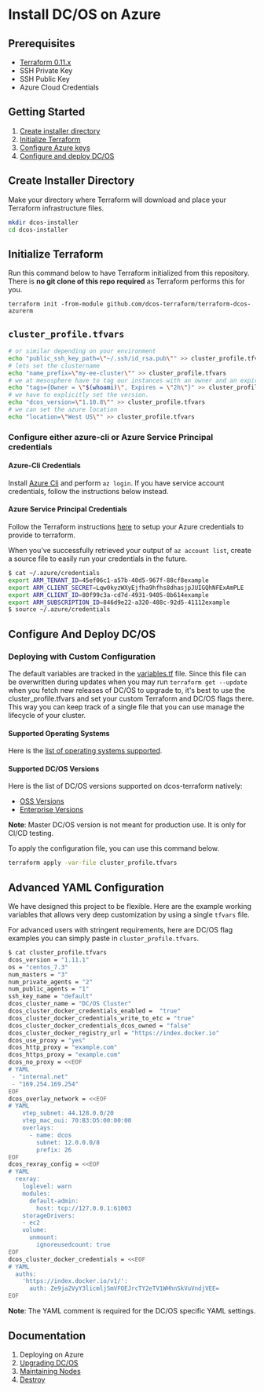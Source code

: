 # Install DC/OS on Azure

## Prerequisites
- [Terraform 0.11.x](https://www.terraform.io/downloads.html)
- SSH Private Key
- SSH Public Key
- Azure Cloud Credentials

## Getting Started

1. [Create installer directory](#create-installer-directory)
2. [Initialize Terraform](#initialize-terraform)
3. [Configure Azure keys](#configure-azurerm-ssh-keys)
4. [Configure and deploy DC/OS](#configure-and-deploy-dcos)


## Create Installer Directory

Make your directory where Terraform will download and place your Terraform infrastructure files.

```bash
mkdir dcos-installer
cd dcos-installer
```

## Initialize Terraform

Run this command below to have Terraform initialized from this repository. There is **no git clone of this repo required** as Terraform performs this for you.

```
terraform init -from-module github.com/dcos-terraform/terraform-dcos-azurerm
```

## `cluster_profile.tfvars`

```bash
# or similar depending on your environment
echo "public_ssh_key_path=\"~/.ssh/id_rsa.pub\"" >> cluster_profile.tfvars
# lets set the clustername
echo "name_prefix=\"my-ee-cluster\"" >> cluster_profile.tfvars
# we at mesosphere have to tag our instances with an owner and an expire date.
echo "tags={Owner = \"$(whoami)\", Expires = \"2h\"}" >> cluster_profile.tfvars
# we have to explicitly set the version.
echo "dcos_version=\"1.10.8\"" >> cluster_profile.tfvars
# we can set the azure location
echo "location=\"West US\"" >> cluster_profile.tfvars
```

### Configure either azure-cli or Azure Service Principal credentials

#### Azure-Cli Credentials

Install [Azure Cli](https://docs.microsoft.com/en-us/cli/azure/install-azure-cli?view=azure-cli-latest) and perform `az login`. If you have service account credentials, follow the instructions below instead.

#### Azure Service Principal Credentials

Follow the Terraform instructions [here](https://www.terraform.io/docs/providers/azurerm/#creating-credentials) to setup your Azure credentials to provide to terraform.

When you've successfully retrieved your output of `az account list`, create a source file to easily run your credentials in the future.

```bash
$ cat ~/.azure/credentials
export ARM_TENANT_ID=45ef06c1-a57b-40d5-967f-88cf8example
export ARM_CLIENT_SECRET=Lqw0kyzWXyEjfha9hfhs8dhasjpJUIGQhNFExAmPLE
export ARM_CLIENT_ID=80f99c3a-cd7d-4931-9405-8b614example
export ARM_SUBSCRIPTION_ID=846d9e22-a320-488c-92d5-41112example
$ source ~/.azure/credentials
```

## Configure And Deploy DC/OS

### Deploying with Custom Configuration

The default variables are tracked in the [variables.tf](../variables.tf) file. Since this file can be overwritten during updates when you may run `terraform get --update` when you fetch new releases of DC/OS to upgrade to, it's best to use the cluster_profile.tfvars and set your custom Terraform and DC/OS flags there. This way you can keep track of a single file that you can use manage the lifecycle of your cluster.

#### Supported Operating Systems

Here is the [list of operating systems supported](https://github.com/dcos-terraform/terraform-azurerm-tested-oses/tree/master/platform/cloud/azure).

#### Supported DC/OS Versions

Here is the list of DC/OS versions supported on dcos-terraform natively:

- [OSS Versions](https://github.com/dcos-terraform/terraform-template-dcos-core/tree/master/open/dcos-versions)
- [Enterprise Versions](https://github.com/dcos-terraform/terraform-template-dcos-core/tree/master/ee/dcos-versions)

**Note**: Master DC/OS version is not meant for production use. It is only for CI/CD testing.

To apply the configuration file, you can use this command below.

```bash
terraform apply -var-file cluster_profile.tfvars
```

## Advanced YAML Configuration

We have designed this project to be flexible. Here are the example working variables that allows very deep customization by using a single `tfvars` file.

For advanced users with stringent requirements, here are DC/OS flag examples you can simply paste in `cluster_profile.tfvars`.

```bash
$ cat cluster_profile.tfvars
dcos_version = "1.11.1"
os = "centos_7.3"
num_masters = "3"
num_private_agents = "2"
num_public_agents = "1"
ssh_key_name = "default" 
dcos_cluster_name = "DC/OS Cluster"
dcos_cluster_docker_credentials_enabled =  "true"
dcos_cluster_docker_credentials_write_to_etc = "true"
dcos_cluster_docker_credentials_dcos_owned = "false"
dcos_cluster_docker_registry_url = "https://index.docker.io"
dcos_use_proxy = "yes"
dcos_http_proxy = "example.com"
dcos_https_proxy = "example.com"
dcos_no_proxy = <<EOF
# YAML
 - "internal.net"
 - "169.254.169.254"
EOF
dcos_overlay_network = <<EOF
# YAML
    vtep_subnet: 44.128.0.0/20
    vtep_mac_oui: 70:B3:D5:00:00:00
    overlays:
      - name: dcos
        subnet: 12.0.0.0/8
        prefix: 26
EOF
dcos_rexray_config = <<EOF
# YAML
  rexray:
    loglevel: warn
    modules:
      default-admin:
        host: tcp://127.0.0.1:61003
    storageDrivers:
    - ec2
    volume:
      unmount:
        ignoreusedcount: true
EOF
dcos_cluster_docker_credentials = <<EOF
# YAML
  auths:
    'https://index.docker.io/v1/':
      auth: Ze9ja2VyY3licmljSmVFOEJrcTY2eTV1WHhnSkVuVndjVEE=
EOF
```
**Note**: The YAML comment is required for the DC/OS specific YAML settings.

## Documentation

1. Deploying on Azure
2. [Upgrading DC/OS](./UPGRADE.md)
3. [Maintaining Nodes](./MAINTAIN.md)
4. [Destroy](./DESTROY.md)
